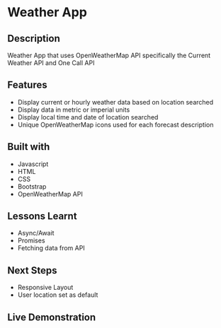 # Weather App

## Description
Weather App that uses OpenWeatherMap API specifically the Current Weather API and One Call API

## Features
- Display current or hourly weather data based on location searched
- Display data in metric or imperial units
- Display local time and date of location searched
- Unique OpenWeatherMap icons used for each forecast description

## Built with
- Javascript
- HTML
- CSS
- Bootstrap
- OpenWeatherMap API

## Lessons Learnt
- Async/Await
- Promises
- Fetching data from API

## Next Steps
- Responsive Layout
- User location set as default

## Live Demonstration



